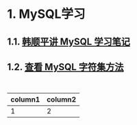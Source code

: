 # 1. MySQL学习

## 1.1. [韩顺平讲 MySQL 学习笔记](./hsp/hsp_mysql.md)

## 1.2. [查看 MySQL 字符集方法](./MySQL_CHARACTER.md)

``` sql

```

``` shell

```

| column1 | column2 |
| ------- | ------- |
| 1       | 2       |